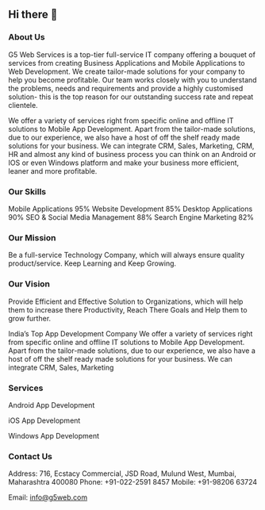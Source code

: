 ## Hi there 👋

### About Us
G5 Web Services  is a top-tier full-service IT company offering a bouquet of services from creating Business Applications and Mobile Applications to Web Development. We create tailor-made solutions for your company to help you become profitable. Our team works closely with you to understand the problems, needs and requirements and provide a highly customised solution- this is the top reason for our outstanding success rate and repeat clientele.

We offer a variety of services right from specific online and offline IT solutions to Mobile App Development. Apart from the tailor-made solutions, due to our experience, we also have a host of off the shelf ready made solutions for your business. We can integrate CRM, Sales, Marketing, CRM, HR and almost any kind of business process you can think on an Android or IOS or even Windows platform and make your business more efficient, leaner and more profitable.

### Our Skills
Mobile Applications 95%
Website Development 85%
Desktop Applications 90%
SEO & Social Media Management 88%
Search Engine Marketing 82%

### Our Mission
Be a full-service Technology Company, which will always ensure quality product/service. Keep Learning and Keep Growing.

### Our Vision
Provide Efficient and Effective Solution to Organizations, which will help them to increase there Productivity, Reach There Goals and Help them to grow further.

India’s Top App Development Company
We offer a variety of services right from specific online and offline IT solutions to Mobile App Development. Apart from the tailor-made solutions, due to our experience, we also have a host of off the shelf ready made solutions for your business. We can integrate CRM, Sales, Marketing

### Services
Android App Development

iOS App Development

Windows App Development

### Contact Us
Address: 716, Ecstacy Commercial, JSD Road, Mulund West, Mumbai, Maharashtra 400080
Phone: +91-022-2591 8457
Mobile: +91-98206 63724

Email: info@g5web.com
